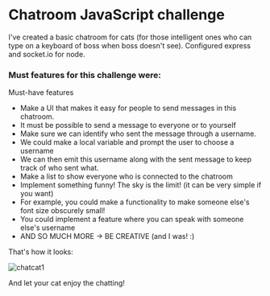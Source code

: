 # Chatroom JavaScript challenge

I've created a basic chatroom for cats (for those intelligent ones who can type on a keyboard of boss when boss doesn't see). 
Configured express and socket.io for node.

### Must features for this challenge were: 


Must-have features
- Make a UI that makes it easy for people to send messages in this chatroom.
- It must be possible to send a message to everyone or to yourself
- Make sure we can identify who sent the message through a username.
- We could make a local variable and prompt the user to choose a username
- We can then emit this username along with the sent message to keep track of who sent what.
- Make a list to show everyone who is connected to the chatroom
- Implement something funny! The sky is the limit! (it can be very simple if you want)
- For example, you could make a functionality to make someone else's font size obscurely small!
- You could implement a feature where you can speak with someone else's username
- AND SO MUCH MORE -> BE CREATIVE (and I was! :) 


That's how it looks:


![chatcat1](https://user-images.githubusercontent.com/86771301/155310504-95ccd0cf-275a-4e50-a730-c6dc5665636a.png)


And let your cat enjoy the chatting! 
